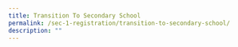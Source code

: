 ```yaml
---
title: Transition To Secondary School
permalink: /sec-1-registration/transition-to-secondary-school/
description: ""
---
```

